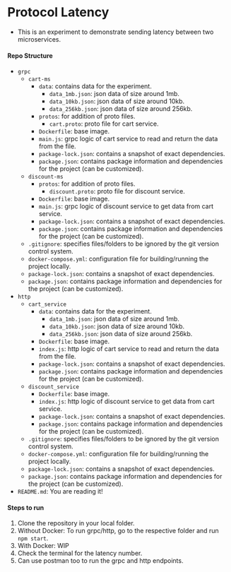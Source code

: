# Protocol Latency

- This is an experiment to demonstrate sending latency between two microservices.


#### Repo Structure
- `grpc`
  - `cart-ms`
    - `data`: contains data for the experiment.
      - `data_1mb.json`: json data of size around 1mb.
      - `data_10kb.json`: json data of size around 10kb.
      - `data_256kb.json`: json data of size around 256kb.
    - `protos`: for addition of proto files.
      - `cart.proto`: proto file for cart service.
    - `Dockerfile`: base image.
    - `main.js`: grpc logic of cart service to read and return the data from the file.
    - `package-lock.json`: contains a snapshot of exact dependencies.
    - `package.json`: contains package information and dependencies for the project (can be customized).
  - `discount-ms`
    - `protos`: for addition of proto files.
      - `discount.proto`: proto file for discount service.
    - `Dockerfile`: base image.
    - `main.js`: grpc logic of discount service to get data from cart service.
    - `package-lock.json`: contains a snapshot of exact dependencies.
    - `package.json`: contains package information and dependencies for the project (can be customized).
  - `.gitignore`: specifies files/folders to be ignored by the git version control system.
  - `docker-compose.yml`: configuration file for building/running the project locally.
  - `package-lock.json`: contains a snapshot of exact dependencies.
  - `package.json`: contains package information and dependencies for the project (can be customized).
- `http`
  - `cart_service`
    - `data`: contains data for the experiment.
      - `data_1mb.json`: json data of size around 1mb.
      - `data_10kb.json`: json data of size around 10kb.
      - `data_256kb.json`: json data of size around 256kb.
    - `Dockerfile`: base image.
    - `index.js`: http logic of cart service to read and return the data from the file.
    - `package-lock.json`: contains a snapshot of exact dependencies.
    - `package.json`: contains package information and dependencies for the project (can be customized).
  - `discount_service`
    - `Dockerfile`: base image.
    - `index.js`: http logic of discount service to get data from cart service.
    - `package-lock.json`: contains a snapshot of exact dependencies.
    - `package.json`: contains package information and dependencies for the project (can be customized).
  - `.gitignore`: specifies files/folders to be ignored by the git version control system.
  - `docker-compose.yml`: configuration file for building/running the project locally.
  - `package-lock.json`: contains a snapshot of exact dependencies.
  - `package.json`: contains package information and dependencies for the project (can be customized).
- `README.md`: You are reading it!


#### Steps to run
1. Clone the repository in your local folder.
2. Without Docker: To run grpc/http, go to the respective folder and run `npm start`.
3. With Docker: WIP
4. Check the terminal for the latency number.
5. Can use postman too to run the grpc and http endpoints.

